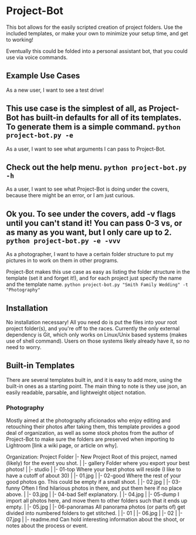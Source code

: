 # Project-Bot
This bot allows for the easily scripted creation of project folders. Use the included templates, or make your own to minimize your setup time, and get to working!

Eventually this could be folded into a personal assistant bot, that you could use via voice commands.

## Example Use Cases
As a new user, I want to see a test drive!

This use case is the simplest of all, as Project-Bot has built-in defaults for all of its templates. To generate them is a simple command.
```python project-bot.py -e```
---
As a user, I want to see what arguments I can pass to Project-Bot.

Check out the help menu.
```python project-bot.py -h```
----
As a user, I want to see what Project-Bot is doing under the covers, because there might be an error, or I am just curious.

Ok you. To see under the covers, add -v flags until you can't stand it! You can pass 0-3 vs, or as many as you want, but I only care up to 2.
```python project-bot.py -e -vvv```
---
As a photographer, I want to have a certain folder structure to put my pictures in to work on them in other programs.

Project-Bot makes this use case as easy as listing the folder structure in the template (set it and forget it!), and for each project just specify the name and the template name.
```python project-bot.py "Smith Family Wedding" -t "Photography" ```

## Installation
No installation necessary! All you need do is put the files into your root project folder(s), and you're off to the races.
Currently the only external dependency is Git, which only works on Linux/Unix based systems (makes use of shell command). Users on those systems likely already have it, so no need to worry.

## Built-in Templates
There are several templates built in, and it is easy to add more, using the built-in ones as a starting point. The main thing to note is they use json, an easily readable, parsable, and lightweight object notation.

### Photography
Mostly aimed at the photography aficionados who enjoy editing and retouching their photos after taking them, this template provides a good deal of organization, as well as some stock photos from the author of Project-Bot to make sure the folders are preserved when importing to Lightroom [link a wiki page, or article on why].

Organization:
 Project Folder
   |- New Project 			Root of this project, named (likely) for the event you shot.
   | |- gallery				Folder where you export your best photos!
   | |- studio
   |   |- 01-top			Where your best photos will reside (I like to have a cutoff of about 30)
   |     |- 01.jpg
   |   |- 02-good			Where the rest of your good photos go. This could be empty if a small shoot.
   |     |- 02.jpg
   |   |- 03-funny			Often I find hilarious photos in there, and put them here if no place above.
   |     |- 03.jpg
   |   |- 04-bad			Self explanatory.
   |     |- 04.jpg
   |   |- 05-dump			I import all photos here, and move them to other folders such that it ends up empty.
   |     |- 05.jpg
   |   |- 06-panoramas		All panorama photos (or parts of) get divided into numbered folders to get stitched.
   |     |- 01
   |       |- 06.jpg
   |     |- 02
   |       |- 07.jpg
   | |- readme.md 			Can hold interesting information about the shoot, or notes about the process or event.








